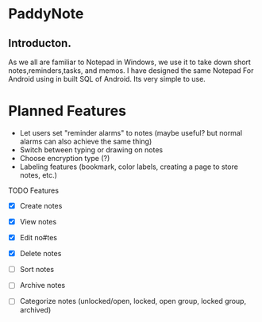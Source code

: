 # PaddyNote

## Introducton.

As we all are familiar to Notepad in Windows, we use it to take down short notes,reminders,tasks, and memos. I have designed the same Notepad For Android using in built SQL of Android.
Its very simple to use.

# Planned Features
* Let users set "reminder alarms" to notes (maybe useful? but normal alarms can also achieve the same thing)
* Switch between typing or drawing on notes
* Choose encryption type (?)
* Labeling features (bookmark, color labels, creating a page to store notes, etc.)

TODO Features
- [X] Create notes
- [X] View notes
- [X] Edit no#tes
- [X] Delete notes
- [ ] Sort notes
- [ ] Archive notes
- [ ] Categorize notes (unlocked/open, locked, open group, locked group, archived)







